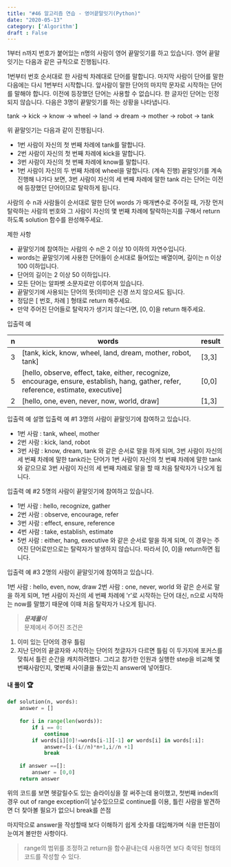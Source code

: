 ```yaml
---
title: "#46 알고리즘 연습 - 영어끝말잇기(Python)"
date: "2020-05-13"
category: ['Algorithm']
draft : False
---
```


1부터 n까지 번호가 붙어있는 n명의 사람이 영어 끝말잇기를 하고 있습니다. 영어 끝말잇기는 다음과 같은 규칙으로 진행됩니다.

1번부터 번호 순서대로 한 사람씩 차례대로 단어를 말합니다.
마지막 사람이 단어를 말한 다음에는 다시 1번부터 시작합니다.
앞사람이 말한 단어의 마지막 문자로 시작하는 단어를 말해야 합니다.
이전에 등장했던 단어는 사용할 수 없습니다.
한 글자인 단어는 인정되지 않습니다.
다음은 3명이 끝말잇기를 하는 상황을 나타냅니다.

tank → kick → know → wheel → land → dream → mother → robot → tank

위 끝말잇기는 다음과 같이 진행됩니다.

* 1번 사람이 자신의 첫 번째 차례에 tank를 말합니다.
* 2번 사람이 자신의 첫 번째 차례에 kick을 말합니다.
* 3번 사람이 자신의 첫 번째 차례에 know를 말합니다.
* 1번 사람이 자신의 두 번째 차례에 wheel을 말합니다.
(계속 진행)
끝말잇기를 계속 진행해 나가다 보면, 3번 사람이 자신의 세 번째 차례에 말한 tank 라는 단어는 이전에 등장했던 단어이므로 탈락하게 됩니다.

사람의 수 n과 사람들이 순서대로 말한 단어 words 가 매개변수로 주어질 때, 가장 먼저 탈락하는 사람의 번호와 그 사람이 자신의 몇 번째 차례에 탈락하는지를 구해서 return 하도록 solution 함수를 완성해주세요.


제한 사항

* 끝말잇기에 참여하는 사람의 수 n은 2 이상 10 이하의 자연수입니다.
* words는 끝말잇기에 사용한 단어들이 순서대로 들어있는 배열이며, 길이는 n 이상 100 이하입니다.
* 단어의 길이는 2 이상 50 이하입니다.
* 모든 단어는 알파벳 소문자로만 이루어져 있습니다.
* 끝말잇기에 사용되는 단어의 뜻(의미)은 신경 쓰지 않으셔도 됩니다.
* 정답은 [ 번호, 차례 ] 형태로 return 해주세요.
* 만약 주어진 단어들로 탈락자가 생기지 않는다면, [0, 0]을 return 해주세요.


입출력 예

|n|	words|	result|
|-|-|-|
|3|	[tank, kick, know, wheel, land, dream, mother, robot, tank]	|[3,3]|
|5|	[hello, observe, effect, take, either, recognize, encourage, ensure, establish, hang, gather, refer, reference, estimate, executive]|	[0,0]|
|2|	[hello, one, even, never, now, world, draw]|	[1,3]|

입출력 예 설명
입출력 예 #1
3명의 사람이 끝말잇기에 참여하고 있습니다.

* 1번 사람 : tank, wheel, mother
* 2번 사람 : kick, land, robot
* 3번 사람 : know, dream, tank
와 같은 순서로 말을 하게 되며, 3번 사람이 자신의 세 번째 차례에 말한 tank라는 단어가 1번 사람이 자신의 첫 번째 차례에 말한 tank와 같으므로 3번 사람이 자신의 세 번째 차례로 말을 할 때 처음 탈락자가 나오게 됩니다.

입출력 예 #2
5명의 사람이 끝말잇기에 참여하고 있습니다.

* 1번 사람 : hello, recognize, gather
* 2번 사람 : observe, encourage, refer
* 3번 사람 : effect, ensure, reference
* 4번 사람 : take, establish, estimate
* 5번 사람 : either, hang, executive
와 같은 순서로 말을 하게 되며, 이 경우는 주어진 단어로만으로는 탈락자가 발생하지 않습니다. 따라서 [0, 0]을 return하면 됩니다.

입출력 예 #3
2명의 사람이 끝말잇기에 참여하고 있습니다.

1번 사람 : hello, even, now, draw
2번 사람 : one, never, world
와 같은 순서로 말을 하게 되며, 1번 사람이 자신의 세 번째 차례에 'r'로 시작하는 단어 대신, n으로 시작하는 now를 말했기 때문에 이때 처음 탈락자가 나오게 됩니다.

>__*문제풀이*__   
문제에서 주어진 조건은
1. 이미 있는 단어의 경우 틀림
2. 지난 단어의 끝글자와 시작하는 단어의 첫글자가 다르면 틀림
이 두가지에 포커스를 맞춰서 틀린 순간을 캐치하려했다.
그리고 참가한 인원과 실행한 step을 비교해 몇번째사람인지, 몇번째 사이클을 돌았는지 answer에 넣어줬다.


#### 내 풀이 🏆
```python
def solution(n, words):
    answer = []
    
    for i in range(len(words)):
        if i == 0:
            continue
        if words[i][0]!=words[i-1][-1] or words[i] in words[:i]:
            answer=[i-(i//n)*n+1,i//n +1]
            break
    
    if answer ==[]:
        answer = [0,0]
    return answer
```

위의 코드를 보면 헷갈릴수도 있는 슬라이싱을 잘 써주는데 용이했고,
첫번째 index의 경우 out of range exception이 날수있으므로 continue를 이용,
틀린 사람을 발견하면 더 찾아볼 필요가 없으니 break를 쓴점

마지막으로 answer을 작성할때 보다 이해하기 쉽게 숫자를 대입해가며 식을 만든점이 눈여겨 볼만한 사항이다.

>range의 범위를 조정하고 return을 함수끝내는데 사용하면 보다
축약된 형태의 코드를 작성할 수 있다.